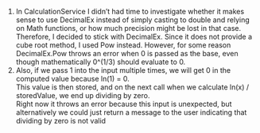 1) In CalculationService I didn’t had time to investigate whether it makes sense to use DecimalEx instead of simply casting 
  to double and relying on Math functions, or how much precision might be lost in that case. 
  Therefore, I decided to stick with DecimalEx. Since it does not provide a cube root method, 
  I used Pow instead. However, for some reason DecimalEx.Pow throws an error when 0 is passed 
  as the base, even though mathematically 0^(1/3) should evaluate to 0.
2) Also, if we pass 1 into the input multiple times, we will get 0 in the computed value because ln(1) = 0.  
  This value is then stored, and on the next call when we calculate ln(x) / storedValue, we end up dividing by zero.  
  Right now it throws an error because this input is unexpected, but alternatively we could just return a message to the user indicating that dividing by zero is not valid

